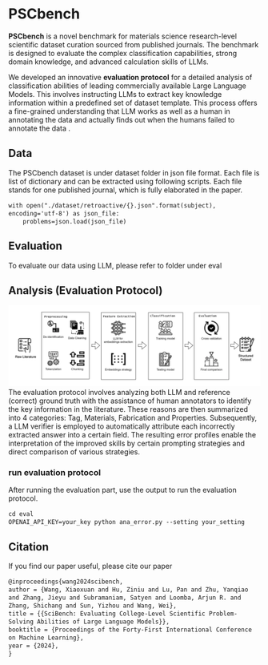 # PSCbench


**PSCbench** is a novel benchmark for materials science research-level scientific
dataset curation sourced from published journals. The benchmark is designed to evaluate the complex classification capabilities,
strong domain knowledge, and advanced calculation skills of LLMs. 

We developed an innovative **evaluation protocol** for a detailed analysis of classification abilities of leading commercially available Large Language Models. This
involves instructing LLMs to extract key knowledge information within a predefined set of
dataset template. This process offers a fine-grained understanding that LLM works as well as a human in annotating the data
and actually finds out when the humans failed to annotate the data
.


## Data


The PSCbench dataset is under dataset folder in json file format. Each file is list of dictionary and can be extracted using following scripts.
Each file stands for one published journal, which is fully elaborated in the paper. 

```
with open("./dataset/retroactive/{}.json".format(subject), encoding='utf-8') as json_file:
    problems=json.load(json_file)

```

## Evaluation
To evaluate our data using LLM, please refer to folder under eval

## Analysis (Evaluation Protocol)

![Alt text](assets/Pipeline.png)
The evaluation protocol involves analyzing both LLM
and reference (correct) ground truth with the assistance of human annotators to identify the key information in the literature.
These reasons are then summarized into 4 categories: Tag, Materials, Fabrication and Properties. Subsequently, a LLM verifier is employed to automatically attribute each
incorrectly extracted answer into a certain field. The resulting error profiles enable the
interpretation of the improved skills by certain prompting strategies and direct comparison of various
strategies.

### run evaluation protocol
After running the evaluation part, use the output to run the evaluation protocol. 
```
cd eval
OPENAI_API_KEY=your_key python ana_error.py --setting your_setting 
```

## Citation
If you find our paper useful, please cite our paper
```
@inproceedings{wang2024scibench,
author = {Wang, Xiaoxuan and Hu, Ziniu and Lu, Pan and Zhu, Yanqiao and Zhang, Jieyu and Subramaniam, Satyen and Loomba, Arjun R. and Zhang, Shichang and Sun, Yizhou and Wang, Wei},
title = {{SciBench: Evaluating College-Level Scientific Problem-Solving Abilities of Large Language Models}},
booktitle = {Proceedings of the Forty-First International Conference on Machine Learning},
year = {2024},
}
```
